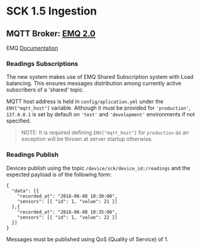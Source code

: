 # SCK 1.5 Ingestion

## MQTT Broker: [EMQ 2.0](http://emqtt.io)

EMQ [Documentation](http://emqttd-docs.readthedocs.io/en/latest/index.html)

### Readings Subscriptions

The new system makes use of EMQ Shared Subscription system with Load balancing. This ensures messages distribution among currently active subscribers of a 'shared' topic.

MQTT host address is held in `config/aplication.yml` under the `ENV["mqtt_host"]` variable. Although it must be provided for `'production'`, `127.0.0.1` is set by default on `'test'` and `'development'` environments if not specified.

> NOTE: It is required defining `ENV["mqtt_host"]` for `production` as an exception will be thrown at server startup otherwise.

### Readings Publish

Devices publish using the topic `/device/sck/device_id:/readings` and the expected payload is of the following form:
```
{
  "data": [{
    "recorded_at": "2016-06-08 10:30:00",
    "sensors": [{ "id": 1, "value": 21 }]
  },{
    "recorded_at": "2016-06-08 10:35:00",
    "sensors": [{ "id": 1, "value": 22 }]
  }]
}
```
Messages must be published using QoS (Quality of Service) of 1.
